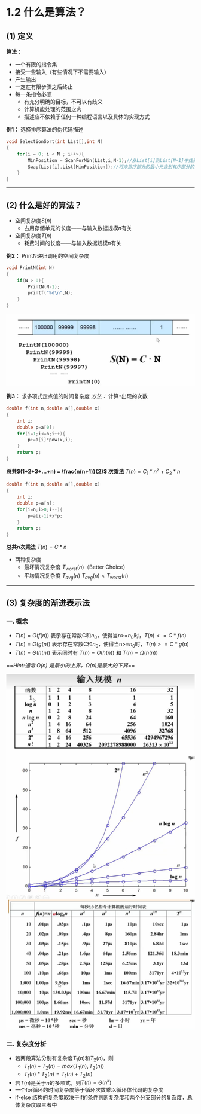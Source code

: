 # 1.2 什么是算法？

## (1) 定义
**算法：**
- 一个有限的指令集
- 接受一些输入（有些情况下不需要输入）
- 产生输出
- 一定在有限步骤之后终止
- 每一条指令必须
  - 有充分明确的目标，不可以有歧义
  - 计算机能处理的范围之内
  - 描述应不依赖于任何一种编程语言以及具体的实现方式

**例1：** 选择排序算法的伪代码描述
```C
void SelectionSort(int List[],int N)
{
    for(i = 0; i < N ; i++>){
        MinPosition = ScanForMin(List,i,N-1);//从List[i]到List[N-1]中找到最小的元素，并将其赋值给MinPosition
        Swap(List[i],List[MinPosition]);//将未排序部分的最小元换到有序部分的最后位置
    }
}
```
---
## (2) 什么是好的算法？
- 空间复杂度$S(n)$ 
  - 占用存储单元的长度——与输入数据规模$n$有关
- 空间复杂度$T(n)$
  - 耗费时间的长度——与输入数据规模$n$有关
  
**例2：** PrintN递归调用的空间复杂度
```C
void PrintN(int N)
{
    if(N > 0){
        PrintN(N-1);
        printf("%d\n",N);
    }
}
```
![1681993205331](image/1.2/1681993205331.png)

**例3：** 求多项式定点值的时间复杂度
*方法：* 计算`*`出现的次数
```C
double f(int n,double a[],double x)
{
    int i;
    double p=a[0];
    for(i=1;i<=n;i++){
        p+=a[i]*pow(x,i);
    }
    return p;
}
```
**总共$(1+2+3+...+n) = \frac{n(n+1)}{2}$ 次乘法** 
$T(n) = C_1*n^2 + C_2*n$

```C
double f(int n,double a[],double x)
{
    int i;
    double p=a[n];
    for(i=n;i>0;i--){
        p=a[i-1]+x*p;
    }
    return p;
}
```
**总共$n$次乘法** 
$T(n) = C*n$

- 两种复杂度
  - 最坏情况复杂度 $T_{worst}(n)$（Better Choice）
  - 平均情况复杂度 $T_{avg}(n)$
  $T_{avg}(n) < T_{worst}(n)$

---
## (3) 复杂度的渐进表示法
### 一. 概念
- $T(n) = O(f(n))$ 表示存在常数C和$n_0$，使得当n>=$n_0$时，$T(n) <= C*f(n)$
- $T(n) = \Omega(g(n))$ 表示存在常数C和$n_0$，使得当n>=$n_0$时，$T(n) >= C*g(n)$
- $T(n) = \Theta(h(n))$ 表示同时有 $T(n) = O(h(n))$ 和 $T(n) = \Omega(h(n))$
  
==*Hint:通常 $O(n)$ 是最小的上界，$\Omega(n)$是最大的下界*==

![1681994909069](image/1.2/1681994909069.png)
![1681995006954](image/1.2/1681995006954.png)
![1681995130558](image/1.2/1681995130558.png)

### 二. 复杂度分析
- 若两段算法分别有复杂度$T_1(n)$和$T_2(n)$，则
  - $T_1(n) + T_2(n) = max(T_1(n),T_2(n))$
  - $T_1(n) * T_2(n) = T_1(n) + T_2(n)$
- 若$T(n)$是关于$n$的多项式，则$T(n) = \Theta(n^k)$
- 一个for循环的时间复杂度等于循环次数乘以循环体代码的复杂度
- if-else 结构的复杂度取决于if的条件判断复杂度和两个分支部分的复杂度，总体复杂度取三者中



